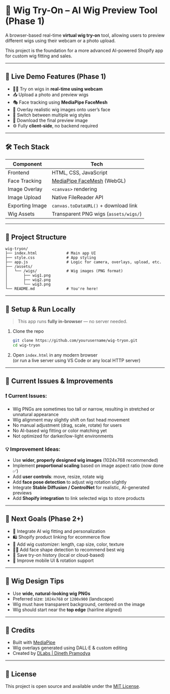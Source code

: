 # 💇 Wig Try-On – AI Wig Preview Tool (Phase 1)

A browser-based real-time **virtual wig try-on** tool, allowing users to preview different wigs using their webcam or a photo upload.

This project is the foundation for a more advanced AI-powered Shopify app for custom wig fitting and sales.

---

## 🧪 Live Demo Features (Phase 1)

- 🧍‍♀️ Try on wigs in **real-time using webcam**
- 📤 Upload a photo and preview wigs
- 🎭 Face tracking using **MediaPipe FaceMesh**
- 💇 Overlay realistic wig images onto user’s face
- 🎨 Switch between multiple wig styles
- 📸 Download the final preview image
- ⚙️ Fully **client-side**, no backend required

---

## 🛠️ Tech Stack

| Component        | Tech                                |
|------------------|--------------------------------------|
| Frontend         | HTML, CSS, JavaScript                |
| Face Tracking    | [MediaPipe FaceMesh](#) (WebGL) |
| Image Overlay    | `<canvas>` rendering                 |
| Image Upload     | Native FileReader API                |
| Exporting Image  | `canvas.toDataURL()` + download link |
| Wig Assets       | Transparent PNG wigs (`assets/wigs/`) |

---

## 📂 Project Structure

```
wig-tryon/
├── index.html             # Main app UI
├── style.css              # App styling
├── app.js                 # Logic for camera, overlays, upload, etc.
├── /assets/
│   └── /wigs/             # Wig images (PNG format)
│       ├── wig1.png
│       ├── wig2.png
│       └── wig3.png
└── README.md              # You're here!
```

---

## 🚀 Setup & Run Locally

> This app runs **fully in-browser** — no server needed.

1. Clone the repo  
   ```bash
   git clone https://github.com/yourusername/wig-tryon.git
   cd wig-tryon
   ```

2. Open `index.html` in any modern browser  
   (or run a live server using VS Code or any local HTTP server)

---

## 🔧 Current Issues & Improvements

### ❗ Current Issues:
- Wig PNGs are sometimes too tall or narrow, resulting in stretched or unnatural appearance
- Wig alignment may slightly shift on fast head movement
- No manual adjustment (drag, scale, rotate) for users
- No AI-based wig fitting or color matching yet
- Not optimized for darker/low-light environments

### 💡 Improvement Ideas:
- Use **wider, properly designed wig images** (1024x768 recommended)
- Implement **proportional scaling** based on image aspect ratio (now done ✅)
- Add **user controls**: move, resize, rotate wig
- Add **face pose detection** to adjust wig rotation slightly
- Integrate **Stable Diffusion / ControlNet** for realistic, AI-generated previews
- Add **Shopify integration** to link selected wigs to store products

---

## 🎯 Next Goals (Phase 2+)

- 🧠 Integrate AI wig fitting and personalization
- 🛍️ Shopify product linking for ecommerce flow
- 🎨 Add wig customizer: length, cap size, color, texture
- 🧑‍🎨 Add face shape detection to recommend best wig
- 💾 Save try-on history (local or cloud-based)
- 📱 Improve mobile UI & rotation support

---

## 📸 Wig Design Tips

- Use **wide, natural-looking wig PNGs**
- Preferred size: `1024x768` or `1200x900` (landscape)
- Wig must have transparent background, centered on the image
- Wig should start near the **top edge** (hairline aligned)

---

## 🙌 Credits

- Built with [MediaPipe](https://google.github.io/mediapipe/)
- Wig overlays generated using DALL·E & custom editing
- Created by [DLabs | Dineth Pramodya](https://dineth.lk)

---

## 📄 License

This project is open source and available under the [MIT License](LICENSE).
